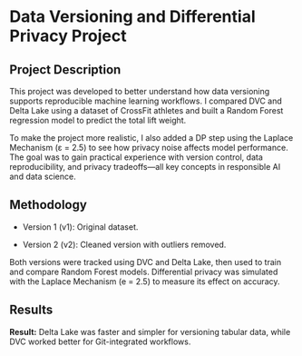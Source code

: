 # Data Versioning and Differential Privacy Project

## Project Description

This project was developed to better understand how data versioning supports reproducible machine learning workflows. I compared DVC and Delta Lake using a dataset of CrossFit athletes and built a Random Forest regression model to predict the total lift weight.

To make the project more realistic, I also added a DP step using the Laplace Mechanism (ε = 2.5) to see how privacy noise affects model performance. The goal was to gain practical experience with version control, data reproducibility, and privacy tradeoffs—all key concepts in responsible AI and data science.

## Methodology

- Version 1 (v1): Original dataset.

- Version 2 (v2): Cleaned version with outliers removed.

Both versions were tracked using DVC and Delta Lake, then used to train and compare Random Forest models. Differential privacy was simulated with the Laplace Mechanism (e = 2.5) to measure its effect on accuracy.

## Results

**Result:** Delta Lake was faster and simpler for versioning tabular data, while DVC worked better for Git-integrated workflows.

